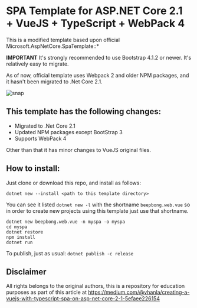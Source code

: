 # SPA Template for ASP.NET Core 2.1 + VueJS + TypeScript + WebPack 4

This is a modified template based upon official Microsoft.AspNetCore.SpaTemplate::*

**IMPORTANT** It's strongly recommended to use Bootstrap 4.1.2 or newer. It's relatively easy to migrate.

As of now, official template uses Webpack 2 and older NPM packages, and it hasn't been migrated to .Net Core 2.1.

![snap](https://cdn-images-1.medium.com/max/800/1*4PCyQ7-L4a3igqxOfsjSDA.png)

## This template has the following changes:

- Migrated to .Net Core 2.1
- Updated NPM packages except BootStrap 3
- Supports WebPack 4

Other than that it has minor changes to VueJS original files.

## How to install:

Just clone or download this repo, and install as follows:

```
dotnet new --install <path to this template directory>
```
You can see it listed `dotnet new -l` with the shortname `beepbong.web.vue` so in order to create new projects using this template just use that shortname.

```
dotnet new beepbong.web.vue -n myspa -o myspa
cd myspa
dotnet restore
npm install
dotnet run
```
To publish, just as usual: `dotnet publish -c release`

## Disclaimer

All rights belongs to the original authors, this is a repository for education purposes as part of this article at https://medium.com/@vhanla/creating-a-vuejs-with-typescript-spa-on-asp-net-core-2-1-5efaee226154
